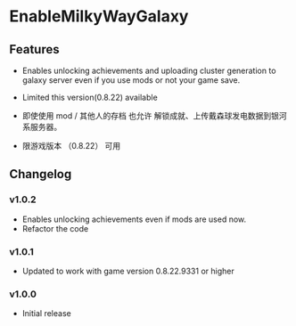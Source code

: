 # EnableMilkyWayGalaxy

## Features
- Enables unlocking achievements and uploading cluster generation to galaxy server even if you use mods or not your game save.

- Limited this version(0.8.22) available

- 即使使用 mod / 其他人的存档 也允许 解锁成就、上传戴森球发电数据到银河系服务器。

- 限游戏版本 （0.8.22） 可用

## Changelog

### v1.0.2
- Enables unlocking achievements even if mods are used now.
- Refactor the code

### v1.0.1
- Updated to work with game version 0.8.22.9331 or higher

### v1.0.0
- Initial release
